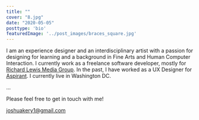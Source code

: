 ```yaml
---
title: ""
cover: "8.jpg"
date: "2020-05-05"
posttype: 'bio'
featuredImage: '../post_images/braces_square.jpg'
---
```


I am an experience designer and an interdisciplinary artist with a passion for designing for learning and a background in Fine Arts and Human Computer Interaction.
I currently work as a freelance software developer, mostly for [Richard Lewis Media Group](https://rlmg.com). In the past, I have worked as a UX Designer for [Aspirant]("https://aspirant.com"). I currently live in Washington DC.

...

Please feel free to get in touch with me!

joshuakery1@gmail.com


